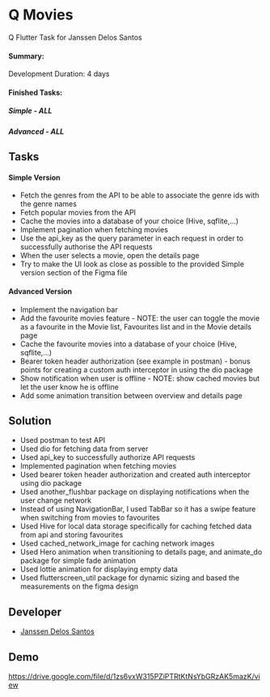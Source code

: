 
# Q Movies

Q Flutter Task for Janssen Delos Santos

#### Summary:
Development Duration: 4 days
#### Finished Tasks:
##### Simple - ALL
##### Advanced - ALL




## Tasks

####  Simple Version

- Fetch the genres from the API to be able to associate the genre ids with the genre names
- Fetch popular movies from the API
- Cache the movies into a database of your choice (Hive, sqflite,...)
- Implement pagination when fetching movies
- Use the api_key as the query parameter in each request in order to successfully authorise the API requests
- When the user selects a movie, open the details page
- Try to make the UI look as close as possible to the provided Simple version section of the Figma file

#### Advanced Version

- Implement the navigation bar
- Add the favourite movies feature - NOTE: the user can toggle the movie as a favourite in the Movie list, Favourites list and in the Movie details page
- Cache the favourite movies into a database of your choice (Hive, sqflite,...)
- Bearer token header authorization (see example in postman) - bonus points for creating a custom auth interceptor in using the dio package
- Show notification when user is offline - NOTE: show cached movies but let the user know he is offline
- Add some animation transition between overview and details page


## Solution

- Used postman to test API
- Used dio for fetching data from server
- Used api_key to successfully authorize API requests
- Implemented pagination when fetching movies
- Used bearer token header authorization and created auth interceptor using dio package
- Used another_flushbar package on displaying notifications when the user change network
- Instead of using NavigationBar, I used TabBar so it has a swipe feature when switching from movies to favourites
- Used Hive for local data storage specifically for caching fetched data from api and storing favourites
- Used cached_network_image for caching network images
- Used Hero animation when transitioning to details page, and animate_do package for simple fade animation
- Used lottie animation for displaying empty data
- Used flutterscreen_util package for dynamic sizing and based the measurements on the figma design
## Developer

- [Janssen Delos Santos](https://www.github.com/jangjangbangbang)


## Demo

https://drive.google.com/file/d/1zs6vxW315PZiPTRtKtNsYbGRzAK5mazK/view

